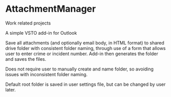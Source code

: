 # AttachmentManager
Work related projects

A simple VSTO add-in for Outlook

Save all attachments (and optionally email body, in HTML format) to shared drive folder
with consistent folder naming, through use of a form that allows user to enter crime or
incident number. Add-in then generates the folder and saves the files.

Does not require user to manually create and name folder, so avoiding issues with inconsistent
folder naming.

Default root folder is saved in user settings file, but can be changed by user later.
